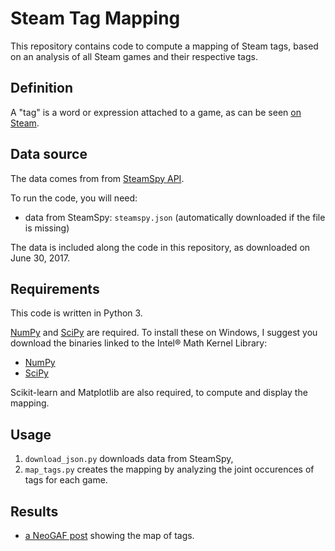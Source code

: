 # Steam Tag Mapping

This repository contains code to compute a mapping of Steam tags, based on an analysis of all Steam games and their respective tags.

## Definition ##

A "tag" is a word or expression attached to a game, as can be seen [on Steam](http://store.steampowered.com//tag/browse).

## Data source ##

The data comes from from [SteamSpy API](http://steamspy.com/api.php).

To run the code, you will need:
* data from SteamSpy: `steamspy.json` (automatically downloaded if the file is missing)

The data is included along the code in this repository, as downloaded on June 30, 2017.

## Requirements ##

This code is written in Python 3.

[NumPy](http://www.numpy.org/) and [SciPy](https://www.scipy.org/) are required.
To install these on Windows, I suggest you download the binaries linked to the Intel® Math Kernel Library:
* [NumPy](http://www.lfd.uci.edu/~gohlke/pythonlibs/#numpy)
* [SciPy](http://www.lfd.uci.edu/~gohlke/pythonlibs/#scipy)

Scikit-learn and Matplotlib are also required, to compute and display the mapping.

## Usage ##
1. `download_json.py` downloads data from SteamSpy,
2. `map_tags.py` creates the mapping by analyzing the joint occurences of tags for each game.

## Results ##
* [a NeoGAF post](http://www.neogaf.com/forum/showpost.php?p=242518836&postcount=7182) showing the map of tags.

